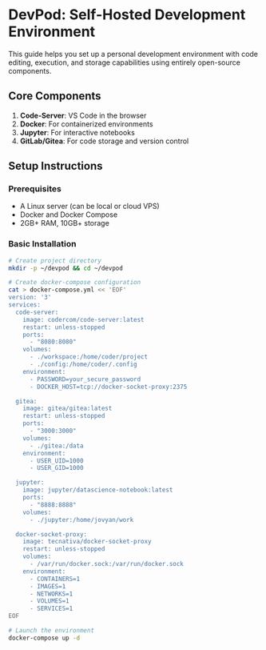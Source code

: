 # DevPod: Self-Hosted Development Environment

This guide helps you set up a personal development environment with code editing, execution, and storage capabilities using entirely open-source components.

## Core Components

1. **Code-Server**: VS Code in the browser
2. **Docker**: For containerized environments
3. **Jupyter**: For interactive notebooks
4. **GitLab/Gitea**: For code storage and version control

## Setup Instructions

### Prerequisites
- A Linux server (can be local or cloud VPS)
- Docker and Docker Compose
- 2GB+ RAM, 10GB+ storage

### Basic Installation
```bash
# Create project directory
mkdir -p ~/devpod && cd ~/devpod

# Create docker-compose configuration
cat > docker-compose.yml << 'EOF'
version: '3'
services:
  code-server:
    image: codercom/code-server:latest
    restart: unless-stopped
    ports:
      - "8080:8080"
    volumes:
      - ./workspace:/home/coder/project
      - ./config:/home/coder/.config
    environment:
      - PASSWORD=your_secure_password
      - DOCKER_HOST=tcp://docker-socket-proxy:2375

  gitea:
    image: gitea/gitea:latest
    restart: unless-stopped
    ports:
      - "3000:3000"
    volumes:
      - ./gitea:/data
    environment:
      - USER_UID=1000
      - USER_GID=1000

  jupyter:
    image: jupyter/datascience-notebook:latest
    ports:
      - "8888:8888"
    volumes:
      - ./jupyter:/home/jovyan/work

  docker-socket-proxy:
    image: tecnativa/docker-socket-proxy
    restart: unless-stopped
    volumes:
      - /var/run/docker.sock:/var/run/docker.sock
    environment:
      - CONTAINERS=1
      - IMAGES=1
      - NETWORKS=1
      - VOLUMES=1
      - SERVICES=1
EOF

# Launch the environment
docker-compose up -d

